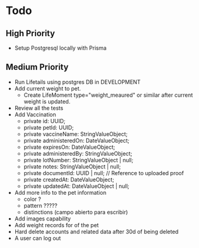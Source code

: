# Todo

## High Priority

- Setup Postgresql locally with Prisma

## Medium Priority

- Run Lifetails using postgres DB in DEVELOPMENT
- Add current weight to pet.
  - Create LifeMoment type="weight_meaured" or similar after current weight is updated.
- Review all the tests
- Add Vaccination
  - private id: UUID;
  - private petId: UUID;
  - private vaccineName: StringValueObject;
  - private administeredOn: DateValueObject;
  - private expiresOn: DateValueObject;
  - private administeredBy: StringValueObject;
  - private lotNumber: StringValueObject | null;
  - private notes: StringValueObject | null;
  - private documentId: UUID | null; // Reference to uploaded proof
  - private createdAt: DateValueObject;
  - private updatedAt: DateValueObject | null;
- Add more info to the pet information
  - color ?
  - pattern ?????
  - distinctions (campo abierto para escribir)
- Add images capability
- Add weight records for of the pet
- Hard delete accounts and related data after 30d of being deleted
- A user can log out
